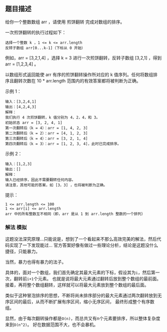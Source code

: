 ## 题目描述
给你一个整数数组 arr ，请使用 煎饼翻转 完成对数组的排序。

一次煎饼翻转的执行过程如下：
```
选择一个整数 k ，1 <= k <= arr.length
反转子数组 arr[0...k-1]（下标从 0 开始）
```
例如，arr = [3,2,1,4] ，选择 k = 3 进行一次煎饼翻转，反转子数组 [3,2,1] ，得到 arr = [1,2,3,4] 。

以数组形式返回能使 arr 有序的煎饼翻转操作所对应的 k 值序列。任何将数组排序且翻转次数在 10 * arr.length 范围内的有效答案都将被判断为正确。

示例 1：
```
输入：[3,2,4,1]
输出：[4,2,4,3]
解释：
我们执行 4 次煎饼翻转，k 值分别为 4，2，4，和 3。
初始状态 arr = [3, 2, 4, 1]
第一次翻转后（k = 4）：arr = [1, 4, 2, 3]
第二次翻转后（k = 2）：arr = [4, 1, 2, 3]
第三次翻转后（k = 4）：arr = [3, 2, 1, 4]
第四次翻转后（k = 3）：arr = [1, 2, 3, 4]，此时已完成排序。 
```
示例 2：
```
输入：[1,2,3]
输出：[]
解释：
输入已经排序，因此不需要翻转任何内容。
请注意，其他可能的答案，如 [3，3] ，也将被判断为正确。
```

提示：
```
1 <= arr.length <= 100
1 <= arr[i] <= arr.length
arr 中的所有整数互不相同（即，arr 是从 1 到 arr.length 整数的一个排列）
```

### 解法 模拟
这题没法深究原理…只能说是，想到了一个看起来不那么高效完美的解法，然后代码实现了一下发现能过…
官方答案好像有做过一些理论分析，结论是这题没什么捷径，只能暴力。

当然，暴力也得有暴力的法子。

具体的，面对一个数组，我们首先确定其最大元素的下标，假设其为`i`，然后第一次，翻转前`i+1`个元素。
也就是说将最大元素通过翻转后放到整个数组的最前面。
接着，再将整个数组翻转，这样就可以将最大元素放到整个数组的最后面。

类似于这种冒泡排序的思想，不断将尚未排序部分的最大元素通过两次翻转放到无序区间的最后，从而不断扩展有序区间，缩小无序区间，
最终形成整个有序数组。

显然，由于每次翻转操作都是`O(n)`，而总共又有n个元素要排序，所以整体复杂度来到`O(n^2)`。
好在数据范围不大，也不会暴机。